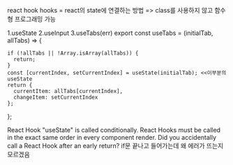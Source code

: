 react hook
hooks = react의 state에 연결하는 방법 => class를 사용하지 않고 함수형 프로그래밍 가능

1.useState 
2.useInput
3.useTabs(err)
export const useTabs = (initialTab, allTabs) => {

    if (!allTabs || !Array.isArray(allTabs)) {
      return;
    }
    const [currentIndex, setCurrentIndex] = useState(initialTab); <<이부분의 useState
    return { 
      currentItem: allTabs[currentIndex],
      changeItem: setCurrentIndex
    };
  };

  React Hook "useState" is called conditionally. React Hooks must be called in the exact same order in every component render. Did you accidentally call a React Hook after an early return?
  if문 끝나고 들어가는데 왜 에러가 뜨는지 모르겠음